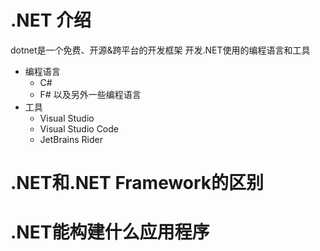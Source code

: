 # .NET 介绍
dotnet是一个免费、开源&跨平台的开发框架
开发.NET使用的编程语言和工具
* 编程语言
  * C#
  * F# 以及另外一些编程语言
* 工具
  * Visual Studio
  * Visual Studio Code
  * JetBrains Rider
# .NET和.NET Framework的区别

# .NET能构建什么应用程序


